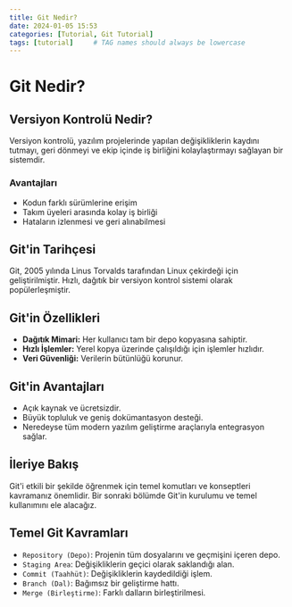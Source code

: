 ```yaml
---
title: Git Nedir?
date: 2024-01-05 15:53
categories: [Tutorial, Git Tutorial]
tags: [tutorial]     # TAG names should always be lowercase
---
```



# Git Nedir?

## Versiyon Kontrolü Nedir?
Versiyon kontrolü, yazılım projelerinde yapılan değişikliklerin kaydını tutmayı, geri dönmeyi ve ekip içinde iş birliğini kolaylaştırmayı sağlayan bir sistemdir.

### Avantajları
- Kodun farklı sürümlerine erişim
- Takım üyeleri arasında kolay iş birliği
- Hataların izlenmesi ve geri alınabilmesi

## Git'in Tarihçesi
Git, 2005 yılında Linus Torvalds tarafından Linux çekirdeği için geliştirilmiştir. Hızlı, dağıtık bir versiyon kontrol sistemi olarak popülerleşmiştir.

## Git'in Özellikleri
- **Dağıtık Mimari:** Her kullanıcı tam bir depo kopyasına sahiptir.
- **Hızlı İşlemler:** Yerel kopya üzerinde çalışıldığı için işlemler hızlıdır.
- **Veri Güvenliği:** Verilerin bütünlüğü korunur.

## Git'in Avantajları
- Açık kaynak ve ücretsizdir.
- Büyük topluluk ve geniş dokümantasyon desteği.
- Neredeyse tüm modern yazılım geliştirme araçlarıyla entegrasyon sağlar.

## İleriye Bakış
Git'i etkili bir şekilde öğrenmek için temel komutları ve konseptleri kavramanız önemlidir. Bir sonraki bölümde Git'in kurulumu ve temel kullanımını ele alacağız.

## Temel Git Kavramları
- `Repository (Depo)`: Projenin tüm dosyalarını ve geçmişini içeren depo.
- `Staging Area`: Değişikliklerin geçici olarak saklandığı alan.
- `Commit (Taahhüt)`: Değişikliklerin kaydedildiği işlem.
- `Branch (Dal)`: Bağımsız bir geliştirme hattı.
- `Merge (Birleştirme)`: Farklı dalların birleştirilmesi.


